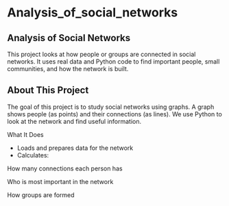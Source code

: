 # Analysis_of_social_networks

## Analysis of Social Networks

This project looks at how people or groups are connected in social networks. It uses real data and Python code to find important people, small communities, and how the network is built.

## About This Project

The goal of this project is to study social networks using graphs. A graph shows people (as points) and their connections (as lines). We use Python to look at the network and find useful information.

What It Does

* Loads and prepares data for the network
* Calculates:

How many connections each person has

Who is most important in the network

How groups are formed




